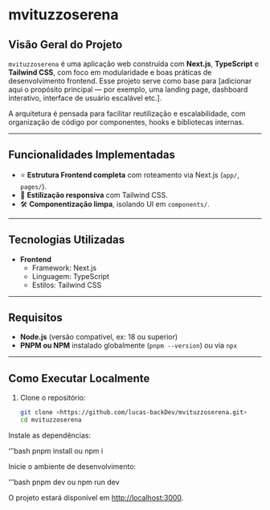 # mvituzzoserena

## Visão Geral do Projeto

`mvituzzoserena` é uma aplicação web construída com **Next.js**, **TypeScript** e **Tailwind CSS**, com foco em modularidade e boas práticas de desenvolvimento frontend. Esse projeto serve como base para [adicionar aqui o propósito principal — por exemplo, uma landing page, dashboard interativo, interface de usuário escalável etc.].

A arquitetura é pensada para facilitar reutilização e escalabilidade, com organização de código por componentes, hooks e bibliotecas internas.

---

## Funcionalidades Implementadas

- ⭐ **Estrutura Frontend completa** com roteamento via Next.js (`app/`, `pages/`).
- 🎨 **Estilização responsiva** com Tailwind CSS.
- 🛠 **Componentização limpa**, isolando UI em `components/`.
---

## Tecnologias Utilizadas

- **Frontend**
    - Framework: Next.js
    - Linguagem: TypeScript
    - Estilos: Tailwind CSS
---

## Requisitos

- **Node.js** (versão compatível, ex: 18 ou superior)
- **PNPM ou NPM** instalado globalmente (`pnpm --version`) ou via `npx`

---

## Como Executar Localmente

1. Clone o repositório:
    
    ```bash
    git clone <https://github.com/lucas-backDev/mvituzzoserena.git>
    cd mvituzzoserena
    
    ```
    

Instale as dependências:

‘’’bash
pnpm install
ou
npm i

Inicie o ambiente de desenvolvimento:

‘’’bash
pnpm dev
ou
npm run dev

O projeto estará disponível em [http://localhost:3000](http://localhost:3000/).

